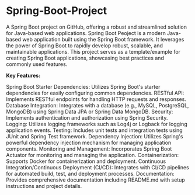 # Spring-Boot-Project
A Spring Boot project on GitHub, offering a robust and streamlined solution for Java-based web applications.
Spring Boot Peoject is a modern Java-based web application built using the Spring Boot framework. It leverages the power of Spring Boot to rapidly develop robust, scalable, and maintainable applications. This project serves as a template/example for creating Spring Boot applications, showcasing best practices and commonly used features.

**Key Features:**

Spring Boot Starter Dependencies: Utilizes Spring Boot's starter dependencies for easily configuring common dependencies.
RESTful API: Implements RESTful endpoints for handling HTTP requests and responses.
Database Integration: Integrates with a database (e.g., MySQL, PostgreSQL, MongoDB) using Spring Data JPA or Spring Data MongoDB.
Security: Implements authentication and authorization using Spring Security.
Logging: Utilizes logging frameworks such as Log4j or Logback for logging application events.
Testing: Includes unit tests and integration tests using JUnit and Spring Test framework.
Dependency Injection: Utilizes Spring's powerful dependency injection mechanism for managing application components.
Monitoring and Management: Incorporates Spring Boot Actuator for monitoring and managing the application.
Containerization: Supports Docker for containerization and deployment.
Continuous Integration/Continuous Deployment (CI/CD): Integrates with CI/CD pipelines for automated build, test, and deployment processes.
Documentation: Provides comprehensive documentation including README.md with setup instructions and project details.
